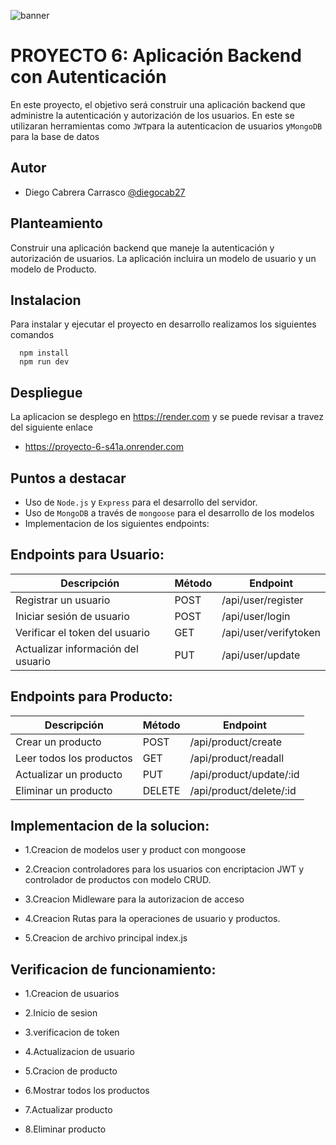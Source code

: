 ![banner](https://github.com/diegocab27/proyecto1/assets/162330383/d1251c1c-916c-4b7c-b57b-cab573e44281)

# PROYECTO 6: Aplicación Backend con Autenticación

En este proyecto, el objetivo será construir una aplicación backend que administre la autenticación y autorización de los usuarios. En este se utilizaran herramientas como `JWT`para la autenticacion de usuarios y`MongoDB` para la base de datos


## Autor
- Diego Cabrera Carrasco  [@diegocab27](https://www.github.com/diegocab27)

## Planteamiento

Construir una aplicación backend que maneje la autenticación y autorización de usuarios. La aplicación incluira un modelo de usuario y un modelo de Producto.

## Instalacion 

Para instalar y ejecutar el proyecto en desarrollo realizamos los siguientes comandos

```
  npm install 
  npm run dev
```

## Despliegue

La aplicacion se desplego en https://render.com y se puede revisar a travez del siguiente enlace

- https://proyecto-6-s41a.onrender.com


## Puntos a destacar

- Uso de  `Node.js` y `Express` para el desarrollo del servidor.
- Uso de `MongoDB` a través de `mongoose` para el desarrollo de los modelos 
- Implementacion de los siguientes endpoints:

## Endpoints para Usuario:

| Descripción                                    | Método | Endpoint                            
| ---------------------------------------------- | ------ | --------------------------
| Registrar un usuario | POST    | /api/user/register                  |
| Iniciar sesión de usuario| POST   |  	/api/user/login                 |
| Verificar el token del usuario   | GET | /api/user/verifytoken                    |
| Actualizar información del usuario      | PUT   | /api/user/update |

## Endpoints para Producto:

| Descripción                                    | Método | Endpoint                            
| ---------------------------------------------- | ------ | --------------------------
| Crear un producto | POST    | 	/api/product/create                 |
| Leer todos los productos| GET  |  		/api/product/readall                |
| Actualizar un producto  | PUT | /api/product/update/:id                  |
| Eliminar un producto     | DELETE  | 	/api/product/delete/:id|

## Implementacion de la solucion:

- 1.Creacion de modelos user y product con mongoose

- 2.Creacion controladores para los usuarios con encriptacion JWT y controlador de productos con modelo CRUD.

- 3.Creacion Midleware para la autorizacion de acceso

- 4.Creacion Rutas para la operaciones de usuario y productos.

- 5.Creacion de archivo principal index.js 


## Verificacion de funcionamiento:

- 1.Creacion de usuarios 

- 2.Inicio de sesion

- 3.verificacion de token

- 4.Actualizacion de usuario

- 5.Cracion de producto

- 6.Mostrar todos los productos

- 7.Actualizar producto

- 8.Eliminar producto